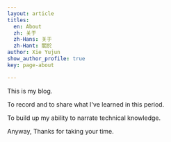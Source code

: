 ```yaml
---
layout: article
titles:
  en: About
  zh: 关于
  zh-Hans: 关于
  zh-Hant: 關於
author: Xie Yujun
show_author_profile: true
key: page-about

---
```


This is my blog.

To record and to share what I've learned in this period.

To build up my ability to narrate technical knowledge.

Anyway, Thanks for taking your time.
